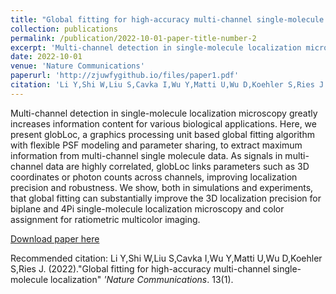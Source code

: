 ```yaml
---
title: "Global fitting for high-accuracy multi-channel single-molecule localization"
collection: publications
permalink: /publication/2022-10-01-paper-title-number-2
excerpt: 'Multi-channel detection in single-molecule localization microscopy greatly increases information content for various biological applications. Here, we present globLoc, a graphics processing unit based global fitting algorithm with flexible PSF modeling and parameter sharing, to extract maximum information from multi-channel single molecule data. As signals in multi-channel data are highly correlated, globLoc links parameters such as 3D coordinates or photon counts across channels, improving localization precision and robustness. We show, both in simulations and experiments, that global fitting can substantially improve the 3D localization precision for biplane and 4Pi single-molecule localization microscopy and color assignment for ratiometric multicolor imaging.'
date: 2022-10-01
venue: 'Nature Communications'
paperurl: 'http://zjuwfygithub.io/files/paper1.pdf'
citation: 'Li Y,Shi W,Liu S,Cavka I,Wu Y,Matti U,Wu D,Koehler S,Ries J. (2022). &quot;Global fitting for high-accuracy multi-channel single-molecule localization.&quot; <i>'Nature Communications</i>. 13(1).'
---
```

Multi-channel detection in single-molecule localization microscopy greatly increases information content for various biological applications. Here, we present globLoc, a graphics processing unit based global fitting algorithm with flexible PSF modeling and parameter sharing, to extract maximum information from multi-channel single molecule data. As signals in multi-channel data are highly correlated, globLoc links parameters such as 3D coordinates or photon counts across channels, improving localization precision and robustness. We show, both in simulations and experiments, that global fitting can substantially improve the 3D localization precision for biplane and 4Pi single-molecule localization microscopy and color assignment for ratiometric multicolor imaging.

[Download paper here](http://zjuwfy.github.io/files/paper1.pdf)

Recommended citation:
Li Y,Shi W,Liu S,Cavka I,Wu Y,Matti U,Wu D,Koehler S,Ries J. (2022)."Global fitting for high-accuracy multi-channel single-molecule localization" <i>'Nature Communications</i>. 13(1).